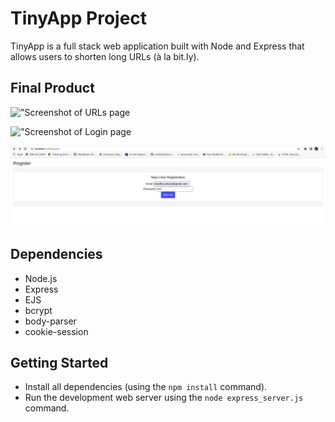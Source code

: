 # TinyApp Project

TinyApp is a full stack web application built with Node and Express that allows users to shorten long URLs (à la bit.ly).

## Final Product

!["Screenshot of URLs page](#)

!["Screenshot of Login page](#)

!["Screenshot of New user registration page](https://github.com/Nivedha94/tinyapp/blob/master/docs/New_user_registration.png?raw=true)


## Dependencies

- Node.js
- Express
- EJS
- bcrypt
- body-parser
- cookie-session

## Getting Started

- Install all dependencies (using the `npm install` command).
- Run the development web server using the `node express_server.js` command.
